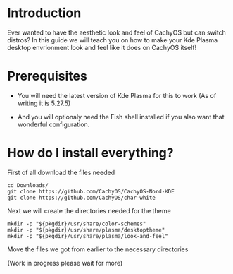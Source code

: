 # Introduction

Ever wanted to have the aesthetic look and feel of CachyOS but can switch distros? In this guide we will teach you on how to make your Kde Plasma desktop envrionment look and feel like it does on CachyOS itself!

# Prerequisites

- You will need the latest version of Kde Plasma for this to work (As of writing it is 5.27.5)

- And you will optionaly need the Fish shell installed if you also want that wonderful configuration.

# How do I install everything?

First of all download the files needed

```
cd Downloads/
git clone https://github.com/CachyOS/CachyOS-Nord-KDE
git clone https://github.com/CachyOS/char-white
```

Next we will create the directories needed for the theme
```
mkdir -p "${pkgdir}/usr/share/color-schemes"
mkdir -p "${pkgdir}/usr/share/plasma/desktoptheme"
mkdir -p "${pkgdir}/usr/share/plasma/look-and-feel"
```
Move the files we got from earlier to the necessary directories

(Work in progress please wait for more)
